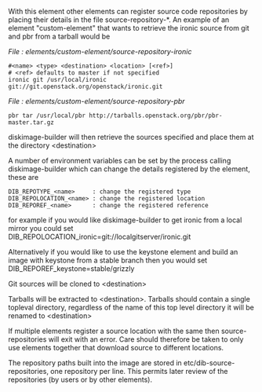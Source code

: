 With this element other elements can register source code repositories by
placing their details in the file source-repository-\*. An example
of an element "custom-element" that wants to retrieve the ironic source
from git and pbr from a tarball would be

*File : elements/custom-element/source-repository-ironic*

    #<name> <type> <destination> <location> [<ref>]
    # <ref> defaults to master if not specified
    ironic git /usr/local/ironic git://git.openstack.org/openstack/ironic.git

*File : elements/custom-element/source-repository-pbr*

    pbr tar /usr/local/pbr http://tarballs.openstack.org/pbr/pbr-master.tar.gz

diskimage-builder will then retrieve the sources specified and place them
at the directory \<destination\>

A number of environment variables can be set by the process calling
diskimage-builder which can change the details registered by the element, these are

    DIB_REPOTYPE_<name>     : change the registered type
    DIB_REPOLOCATION_<name> : change the registered location
    DIB_REPOREF_<name>      : change the registered reference

for example if you would like diskimage-builder to get ironic from a local
mirror you could set DIB_REPOLOCATION_ironic=git://localgitserver/ironic.git

Alternatively if you would like to use the keystone element and build an image with
keystone from a stable branch then you would set DIB_REPOREF_keystone=stable/grizzly

Git sources will be cloned to \<destination\>

Tarballs will be extracted to \<destination\>. Tarballs should contain a
single topleval directory, regardless of the name of this top level directory
it will be renamed to \<destination\>

If multiple elements register a source location with the same <destination>
then source-repositories will exit with an error. Care should therefore be taken
to only use elements together that download source to different locations.

The repository paths built into the image are stored in
etc/dib-source-repositories, one repository per line. This permits later review
of the repositories (by users or by other elements).
